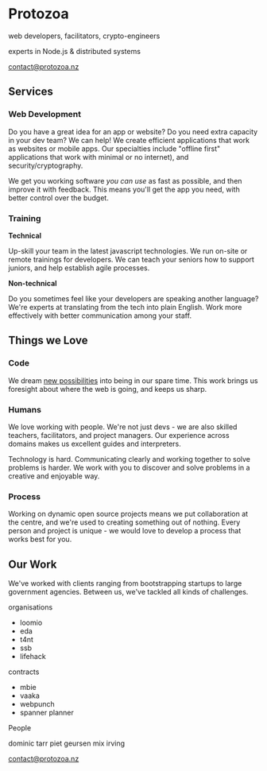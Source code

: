 # Protozoa

<div class='tagline'>

  web developers, facilitators, crypto-engineers

  experts in Node.js & distributed systems

</div>

contact@protozoa.nz


<section>

## Services

### Web Development

Do you have a great idea for an app or website? Do you need extra capacity in your dev team? 
We can help! We create efficient applications that work as websites or mobile apps.
Our specialties include "offline first" applications that work with minimal or no internet), and security/cryptography.

We get you working software _you can use_ as fast as possible, and then improve it with feedback.
This means you'll get the app you need, with better control over the budget.

### Training

**Technical**

Up-skill your team in the latest javascript technologies.
We run on-site or remote trainings for developers.
We can teach your seniors how to support juniors, and help establish agile processes.

**Non-technical**

Do you sometimes feel like your developers are speaking another language?
We're experts at translating from the tech into plain English.
Work more effectively with better communication among your staff.


</section>
















<section>

## Things we Love

### Code

We dream [new possibilities](http://www.scuttlebutt.nz) into being in our spare time. This work brings us foresight about where the web is going, and keeps us sharp.


### Humans

We love working with people. We're not just devs - we are also skilled teachers, facilitators, and project managers.
Our experience across domains makes us excellent guides and interpreters.

Technology is hard. Communicating clearly and working together to solve problems is harder. We work with you to discover and solve problems in a creative and enjoyable way.


### Process 

Working on dynamic open source projects means we put collaboration at the centre, and we're used to creating something out of nothing. Every person and project is unique - we would love to develop a process that works best for you.


</section>


<section>

## Our Work

We've worked with clients ranging from bootstrapping startups to large government agencies. Between us, we've tackled all kinds of challenges.

organisations
- loomio
- eda
- t4nt
- ssb
- lifehack

contracts
- mbie
- vaaka
- webpunch
- spanner planner


</section>


<section>

People

dominic tarr
piet geursen
mix irving 

contact@protozoa.nz

</section>




